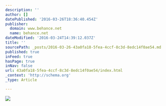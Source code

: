 ```yaml
---
description: ''
author: []
datePublished: '2016-03-26T18:36:40.454Z'
publisher:
  domain: www.behance.net
  name: behance.net
dateModified: '2016-03-24T14:39:12.037Z'
title: ''
sourcePath: _posts/2016-03-26-43a0fa18-5fea-4ccf-8c3d-8edc14f0ae54.md
published: true
inFeed: true
hasPage: true
inNav: false
url: 43a0fa18-5fea-4ccf-8c3d-8edc14f0ae54/index.html
_context: 'http://schema.org'
_type: Article

---
```

![](https://mir-s3-cdn-cf.behance.net/project_modules/max_1200/58135f32763127.56984c82968bc.jpg)